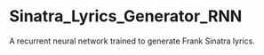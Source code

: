 # Sinatra_Lyrics_Generator_RNN
A recurrent neural network trained to generate Frank Sinatra lyrics.

